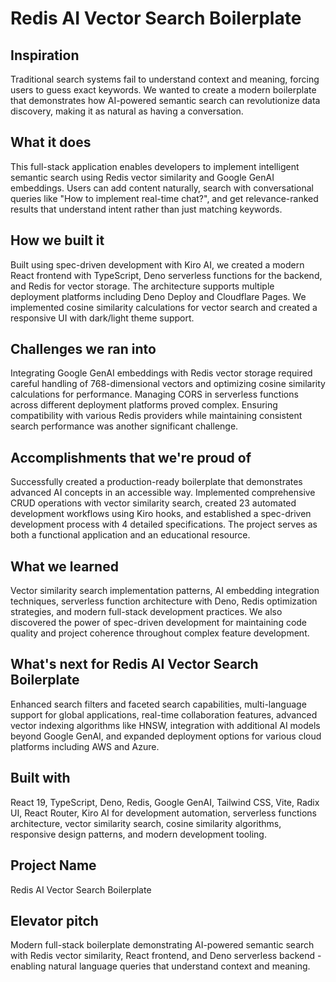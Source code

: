 # Redis AI Vector Search Boilerplate

## Inspiration

Traditional search systems fail to understand context and meaning, forcing users to guess exact keywords. We wanted to create a modern boilerplate that demonstrates how AI-powered semantic search can revolutionize data discovery, making it as natural as having a conversation.

## What it does

This full-stack application enables developers to implement intelligent semantic search using Redis vector similarity and Google GenAI embeddings. Users can add content naturally, search with conversational queries like "How to implement real-time chat?", and get relevance-ranked results that understand intent rather than just matching keywords.

## How we built it

Built using spec-driven development with Kiro AI, we created a modern React frontend with TypeScript, Deno serverless functions for the backend, and Redis for vector storage. The architecture supports multiple deployment platforms including Deno Deploy and Cloudflare Pages. We implemented cosine similarity calculations for vector search and created a responsive UI with dark/light theme support.

## Challenges we ran into

Integrating Google GenAI embeddings with Redis vector storage required careful handling of 768-dimensional vectors and optimizing cosine similarity calculations for performance. Managing CORS in serverless functions across different deployment platforms proved complex. Ensuring compatibility with various Redis providers while maintaining consistent search performance was another significant challenge.

## Accomplishments that we're proud of

Successfully created a production-ready boilerplate that demonstrates advanced AI concepts in an accessible way. Implemented comprehensive CRUD operations with vector similarity search, created 23 automated development workflows using Kiro hooks, and established a spec-driven development process with 4 detailed specifications. The project serves as both a functional application and an educational resource.

## What we learned

Vector similarity search implementation patterns, AI embedding integration techniques, serverless function architecture with Deno, Redis optimization strategies, and modern full-stack development practices. We also discovered the power of spec-driven development for maintaining code quality and project coherence throughout complex feature development.

## What's next for Redis AI Vector Search Boilerplate

Enhanced search filters and faceted search capabilities, multi-language support for global applications, real-time collaboration features, advanced vector indexing algorithms like HNSW, integration with additional AI models beyond Google GenAI, and expanded deployment options for various cloud platforms including AWS and Azure.

## Built with

React 19, TypeScript, Deno, Redis, Google GenAI, Tailwind CSS, Vite, Radix UI, React Router, Kiro AI for development automation, serverless functions architecture, vector similarity search, cosine similarity algorithms, responsive design patterns, and modern development tooling.

## Project Name

Redis AI Vector Search Boilerplate

## Elevator pitch

Modern full-stack boilerplate demonstrating AI-powered semantic search with Redis vector similarity, React frontend, and Deno serverless backend - enabling natural language queries that understand context and meaning.
